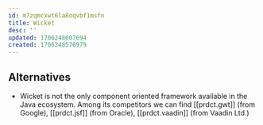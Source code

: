 ```yaml
---
id: m7zqmcxwt6la8oqvbf1msfn
title: Wicket
desc: ''
updated: 1706248607694
created: 1706248576979
---
```



## Alternatives

- Wicket is not the only component oriented framework available in the Java ecosystem. Among its competitors we can find [[prdct.gwt]] (from Google), [[prdct.jsf]] (from Oracle), [[prdct.vaadin]] (from Vaadin Ltd.)